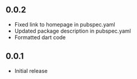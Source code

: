 ## 0.0.2

* Fixed link to homepage in pubspec.yaml
* Updated package description in pubspec.yaml
* Formatted dart code

## 0.0.1

* Initial release
